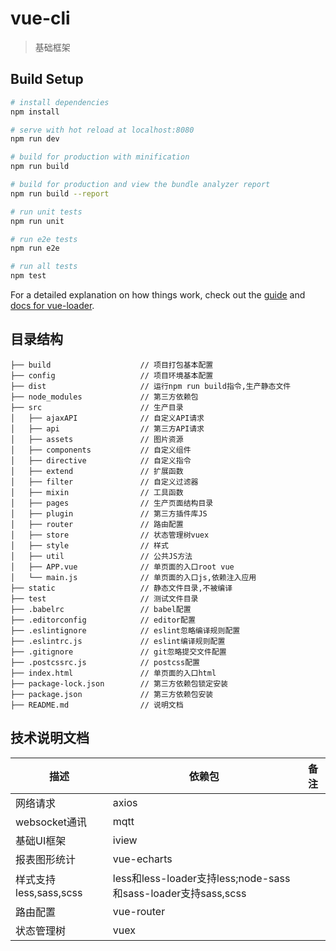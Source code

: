# vue-cli

> 基础框架

## Build Setup

``` bash
# install dependencies
npm install

# serve with hot reload at localhost:8080
npm run dev

# build for production with minification
npm run build

# build for production and view the bundle analyzer report
npm run build --report

# run unit tests
npm run unit

# run e2e tests
npm run e2e

# run all tests
npm test
```

For a detailed explanation on how things work, check out the [guide](http://vuejs-templates.github.io/webpack/) and [docs for vue-loader](http://vuejs.github.io/vue-loader).

## 目录结构
```
├── build           		 // 项目打包基本配置
├── config           		 // 项目环境基本配置
├── dist                     // 运行npm run build指令,生产静态文件
├── node_modules             // 第三方依赖包
├── src                      // 生产目录
│   ├── ajaxAPI              // 自定义API请求
│   ├── api                  // 第三方API请求
│   ├── assets               // 图片资源
│   ├── components           // 自定义组件
│   ├── directive            // 自定义指令
│   ├── extend               // 扩展函数
│   ├── filter               // 自定义过滤器
│   ├── mixin                // 工具函数
│   ├── pages            	 // 生产页面结构目录
│   ├── plugin           	 // 第三方插件库JS
│   ├── router            	 // 路由配置
│   ├── store            	 // 状态管理树vuex
│   ├── style            	 // 样式
│   ├── util                 // 公共JS方法
│   ├── APP.vue              // 单页面的入口root vue
│   └── main.js              // 单页面的入口js,依赖注入应用
├── static                   // 静态文件目录,不被编译
├── test                     // 测试文件目录
├── .babelrc                 // babel配置
├── .editorconfig            // editor配置
├── .eslintignore            // eslint忽略编译规则配置
├── .eslintrc.js             // eslint编译规则配置
├── .gitignore            	 // git忽略提交文件配置
├── .postcssrc.js            // postcss配置
├── index.html        		 // 单页面的入口html
├── package-lock.json        // 第三方依赖包锁定安装
├── package.json             // 第三方依赖包安装
├── README.md                // 说明文档		
```

## 技术说明文档
| 描述    				 | 依赖包 					| 备注 	      |
|----------------------- |--------------------------|-------------|
| 网络请求 				 | axios 					|  			  |
| websocket通讯 		 | mqtt 					| 	   		  |
| 基础UI框架 			 | iview 					|  	          |
| 报表图形统计 			 | vue-echarts 				|  	          |
| 样式支持less,sass,scss | less和less-loader支持less;node-sass和sass-loader支持sass,scss|  |
| 路由配置 				 | vue-router 				| 			  |
| 状态管理树 			 | vuex 					| 			  |